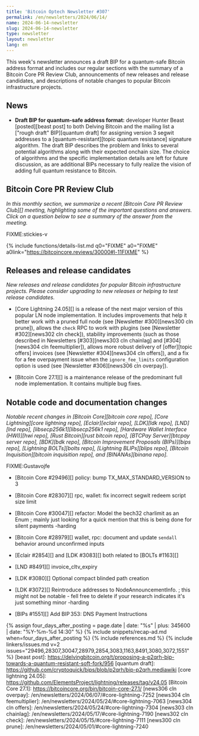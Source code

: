 ```yaml
---
title: 'Bitcoin Optech Newsletter #307'
permalink: /en/newsletters/2024/06/14/
name: 2024-06-14-newsletter
slug: 2024-06-14-newsletter
type: newsletter
layout: newsletter
lang: en
---
```

This week's newsletter announces a draft BIP for a quantum-safe Bitcoin
address format and includes our regular sections with the summary of a
Bitcoin Core PR Review Club, announcements of new releases and release
candidates, and descriptions of notable changes to popular Bitcoin
infrastructure projects.

## News

- **Draft BIP for quantum-safe address format:** developer Hunter Beast
  [posted][beast post] to both Delving Bitcoin and the mailing list a
  ["rough draft" BIP][quantum draft] for assigning version 3 segwit
  addresses to a [quantum-resistant][topic quantum resistance] signature
  algorithm.  The draft BIP describes the problem and links to several
  potential algorithms along with their expected onchain size.  The
  choice of algorithms and the specific implementation details are
  left for future discussion, as are additional BIPs necessary to fully
  realize the vision of adding full quantum resistance to Bitcoin.

## Bitcoin Core PR Review Club

*In this monthly section, we summarize a recent [Bitcoin Core PR Review
Club][] meeting, highlighting some of the important questions and
answers.  Click on a question below to see a summary of the answer from
the meeting.*

FIXME:stickies-v

{% include functions/details-list.md
  q0="FIXME"
  a0="FIXME"
  a0link="https://bitcoincore.reviews/30000#l-11FIXME"
%}

## Releases and release candidates

*New releases and release candidates for popular Bitcoin infrastructure
projects.  Please consider upgrading to new releases or helping to test
release candidates.*

- [Core Lightning 24.05][] is a release of the next major version of
  this popular LN node implementation.  It includes improvements that
  help it better work with a pruned full node (see [Newsletter
  #300][news300 cln prune]), allows the `check` RPC to work with plugins
  (see [Newsletter #302][news302 cln check]), stability improvements
  (such as those described in Newsletters [#303][news303 cln chainlag]
  and [#304][news304 cln feemultiplier]), allows more robust delivery of
  [offer][topic offers] invoices (see [Newsletter #304][news304 cln
  offers]), and a fix for a fee overpayment issue when the
  `ignore_fee_limits` configuration option is used (see [Newsletter
  #306][news306 cln overpay]).

- [Bitcoin Core 27.1][] is a maintenance release of the predominant
  full node implementation.  It contains multiple bug fixes.

## Notable code and documentation changes

_Notable recent changes in [Bitcoin Core][bitcoin core repo], [Core
Lightning][core lightning repo], [Eclair][eclair repo], [LDK][ldk repo],
[LND][lnd repo], [libsecp256k1][libsecp256k1 repo], [Hardware Wallet
Interface (HWI)][hwi repo], [Rust Bitcoin][rust bitcoin repo], [BTCPay
Server][btcpay server repo], [BDK][bdk repo], [Bitcoin Improvement
Proposals (BIPs)][bips repo], [Lightning BOLTs][bolts repo],
[Lightning BLIPs][blips repo], [Bitcoin Inquisition][bitcoin inquisition
repo], and [BINANAs][binana repo]._

FIXME:Gustavojfe

- [Bitcoin Core #29496][] policy: bump TX_MAX_STANDARD_VERSION to 3

- [Bitcoin Core #28307][] rpc, wallet: fix incorrect segwit redeem script size limit

- [Bitcoin Core #30047][] refactor: Model the bech32 charlimit as an Enum ; mainly just looking for a quick mention that this is being done for silent payments -harding

- [Bitcoin Core #28979][] wallet, rpc: document and update `sendall` behavior around unconfirmed inputs

- [Eclair #2854][] and [LDK #3083][] both related to [BOLTs #1163][]

- [LND #8491][] invoice_cltv_expiry

- [LDK #3080][] Optional compact blinded path creation

- [LDK #3072][] Reintroduce addresses to NodeAnnouncementInfo. ; this
  might not be notable - fell free to delete if your research indicates
  it's just something minor -harding

- [BIPs #1551][] Add BIP 353: DNS Payment Instructions

{% assign four_days_after_posting = page.date | date: "%s" | plus: 345600 | date: "%Y-%m-%d 14:30" %}
{% include snippets/recap-ad.md when=four_days_after_posting %}
{% include references.md %}
{% include linkers/issues.md v=2 issues="29496,28307,30047,28979,2854,3083,1163,8491,3080,3072,1551" %}
[beast post]: https://delvingbitcoin.org/t/proposing-a-p2qrh-bip-towards-a-quantum-resistant-soft-fork/956
[quantum draft]: https://github.com/cryptoquick/bips/blob/p2qrh/bip-p2qrh.mediawiki
[core lightning 24.05]: https://github.com/ElementsProject/lightning/releases/tag/v24.05
[Bitcoin Core 27.1]: https://bitcoincore.org/bin/bitcoin-core-27.1/
[news306 cln overpay]: /en/newsletters/2024/06/07/#core-lightning-7252
[news304 cln feemultiplier]: /en/newsletters/2024/05/24/#core-lightning-7063
[news304 cln offers]: /en/newsletters/2024/05/24/#core-lightning-7304
[news303 cln chainlag]: /en/newsletters/2024/05/17/#core-lightning-7190
[news302 cln check]: /en/newsletters/2024/05/15/#core-lightning-7111
[news300 cln prune]: /en/newsletters/2024/05/01/#core-lightning-7240
